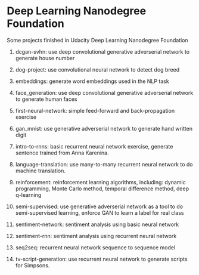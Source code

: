 # Deep Learning Nanodegree Foundation

Some projects finished in Udacity Deep Learning Nanodegree Foundation

1. dcgan-svhn: use deep convolutional generative adverserial network to generate house number

2. dog-project: use convolutional neural network to detect dog breed

3. embeddings: generate word embeddings used in the NLP task

4. face_generation: use deep convolutional generative adverserial network to generate human faces

5. first-neural-network: simple feed-forward and back-propagation exercise

6. gan_mnist: use generative adverserial network to generate hand written digit

7. intro-to-rnns: basic recurrent neural network exercise, generate sentence trained from Anna Karenina.

8. language-translation: use many-to-many recurrent neural network to do machine translation.

9. reinforcement: reinforcement learning algorithms, including: dynamic programming, Monte Carlo method, temporal difference method, deep q-learning

10. semi-supervised: use generative adverserial network as a tool to do semi-supervised learning, enforce GAN to learn a label for real class

11. sentiment-network: sentiment analysis using basic neural network

12. sentiment-rnn: sentiment analysis using recurrent neural network

13. seq2seq: recurrent neural network sequence to sequence model

14. tv-script-generation: use recurrent neural network to generate scripts for Simpsons.
